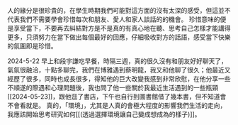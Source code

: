 人的緣分是很珍貴的，在學生時期我們可能對這方面的沒有太深的感受，但這並不代表我們不需要學會珍惜每次和朋友、愛人和家人談話的的機會。
珍惜意味的便是享受當下，不要再去糾結對方是不是真的有真心地在聽、思考自己怎樣才能講得更多，只須努力在當下做出每個最好的回應，仔細吸收對方的話語，感受當下快樂的氛圍即是珍惜。



2024-5-22
早上和段宇謙吃早餐，時隔三週，真的很久沒有和朋友好好聊天了，氣氛很融洽，十點多聊完，我們在博雅遇到蔡明龍，我又和他聊了很久；他最近又經歷了很多，同時也成長很多，得知他的巨大改變我感到非常欣慰，在他分享一些不順遂的際遇和心理問題後，我也問了他一些關於我最近生活遇到的一些瓶頸[[2024-05-23]]，跟他逛了書店，下午也自行到圖書館借了幾本書，但不知道會不會看就是。
真的，「環境」，尤其是人真的會極大程度的影響我們生活的走向，我應該開始思考研究如何[[(透過選擇環境讓自己變成想成為的樣子)]]。
